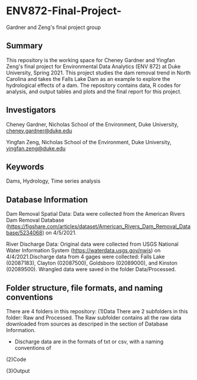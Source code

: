 # ENV872-Final-Project-
Gardner and Zeng's final project group

## Summary
This repository is the working space for Cheney Gardner and Yingfan Zeng's final project for Environmental Data Analytics (ENV 872) at Duke University, Spring 2021. This project studies the dam removal trend in North Carolina and takes the Falls Lake Dam as an example to explore the hydrological effects of a dam. The repository contains data, R codes for analysis, and output tables and plots and the final report for this project. 

## Investigators
Cheney Gardner, Nicholas School of the Environment, Duke University, cheney.gardner@duke.edu

Yingfan Zeng, Nicholas School of the Environment, Duke University, yingfan.zeng@duke.edu

## Keywords
Dams, Hydrology, Time series analysis

## Database Information
Dam Removal Spatial Data:
Data were collected from the American Rivers Dam Removal Database (https://figshare.com/articles/dataset/American_Rivers_Dam_Removal_Database/5234068) on 4/5/2021. 

River Discharge Data:
Original data were collected from USGS National Water Information System (https://waterdata.usgs.gov/nwis) on 4/4/2021.Discharge data from 4 gages were collected: Falls Lake (02087183), Clayton (02087500), Goldsboro (02089000), and Kinston (02089500). Wrangled data were saved in the folder Data/Processed. 

## Folder structure, file formats, and naming conventions 
There are 4 folders in this repository:
(1)Data
There are 2 subfolders in this folder: Raw and Processed. The Raw subfolder contains all the raw data downloaded from sources as descriped in the section of Database Information. 
- Discharge data are in the formats of txt or csv, with a naming conventions of 

(2)Code

(3)Output


